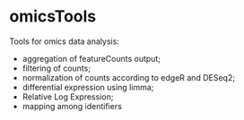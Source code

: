# omicsTools

Tools for omics data analysis:

- aggregation of featureCounts output;
- filtering of counts;
- normalization of counts according to edgeR and DESeq2;
- differential expression using limma;
- Relative Log Expression;
- mapping among identifiers
